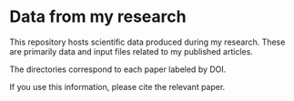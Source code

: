 # Data from my research

This repository hosts scientific data produced during my research. These are primarily data and input files related to my published articles.

The directories correspond to each paper labeled by DOI.

If you use this information, please cite the relevant paper.
